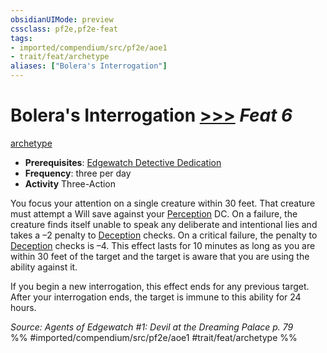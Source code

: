 ```yaml
---
obsidianUIMode: preview
cssclass: pf2e,pf2e-feat
tags:
- imported/compendium/src/pf2e/aoe1
- trait/feat/archetype
aliases: ["Bolera's Interrogation"]
---
```

# Bolera's Interrogation  [>>>](chapter-9-playing-the-game.md#Actions "Three-Action") *Feat 6*  
[archetype](archetype.md)  

- **Prerequisites**: [Edgewatch Detective Dedication](edgewatch-detective-dedication-aoe1.md)
- **Frequency**: three per day
- **Activity** Three-Action

You focus your attention on a single creature within 30 feet. That creature must attempt a Will save against your [Perception](../skills.md#Perception) DC. On a failure, the creature finds itself unable to speak any deliberate and intentional lies and takes a –2 penalty to [Deception](../skills.md#Deception) checks. On a critical failure, the penalty to [Deception](../skills.md#Deception) checks is –4. This effect lasts for 10 minutes as long as you are within 30 feet of the target and the target is aware that you are using the ability against it.

If you begin a new interrogation, this effect ends for any previous target. After your interrogation ends, the target is immune to this ability for 24 hours.

*Source: Agents of Edgewatch #1: Devil at the Dreaming Palace p. 79*  
%% #imported/compendium/src/pf2e/aoe1 #trait/feat/archetype %%